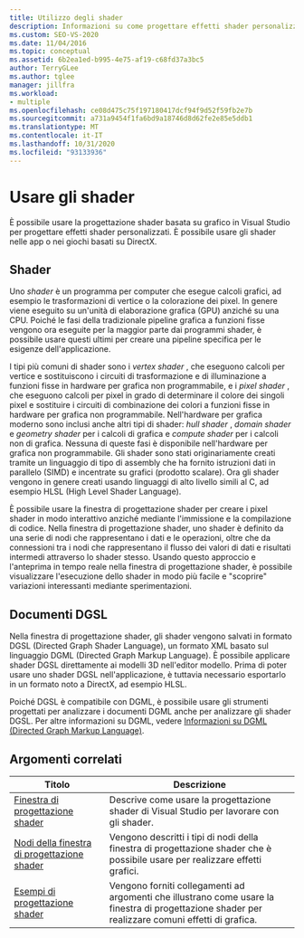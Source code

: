 ```yaml
---
title: Utilizzo degli shader
description: Informazioni su come progettare effetti shader personalizzati usando la finestra di progettazione shader basata su grafico in Visual Studio. È possibile usare gli shader nel gioco o nell'app basata su DirectX.
ms.custom: SEO-VS-2020
ms.date: 11/04/2016
ms.topic: conceptual
ms.assetid: 6b2ea1ed-b995-4e75-af19-c68fd37a3bc5
author: TerryGLee
ms.author: tglee
manager: jillfra
ms.workload:
- multiple
ms.openlocfilehash: ce08d475c75f197180417dcf94f9d52f59fb2e7b
ms.sourcegitcommit: a731a9454f1fa6bd9a18746d8d62fe2e85e5ddb1
ms.translationtype: MT
ms.contentlocale: it-IT
ms.lasthandoff: 10/31/2020
ms.locfileid: "93133936"
---
```

# <a name="work-with-shaders"></a>Usare gli shader

È possibile usare la progettazione shader basata su grafico in Visual Studio per progettare effetti shader personalizzati. È possibile usare gli shader nelle app o nei giochi basati su DirectX.

## <a name="shaders"></a>Shader

Uno *shader* è un programma per computer che esegue calcoli grafici, ad esempio le trasformazioni di vertice o la colorazione dei pixel. In genere viene eseguito su un'unità di elaborazione grafica (GPU) anziché su una CPU. Poiché le fasi della tradizionale pipeline grafica a funzioni fisse vengono ora eseguite per la maggior parte dai programmi shader, è possibile usare questi ultimi per creare una pipeline specifica per le esigenze dell'applicazione.

I tipi più comuni di shader sono i *vertex shader* , che eseguono calcoli per vertice e sostituiscono i circuiti di trasformazione e di illuminazione a funzioni fisse in hardware per grafica non programmabile, e i *pixel shader* , che eseguono calcoli per pixel in grado di determinare il colore dei singoli pixel e sostituire i circuiti di combinazione dei colori a funzioni fisse in hardware per grafica non programmabile. Nell'hardware per grafica moderno sono inclusi anche altri tipi di shader: *hull shader* , *domain shader* e *geometry shader* per i calcoli di grafica e *compute shader* per i calcoli non di grafica. Nessuna di queste fasi è disponibile nell'hardware per grafica non programmabile. Gli shader sono stati originariamente creati tramite un linguaggio di tipo di assembly che ha fornito istruzioni dati in parallelo (SIMD) e incentrate su grafici (prodotto scalare). Ora gli shader vengono in genere creati usando linguaggi di alto livello simili al C, ad esempio HLSL (High Level Shader Language).

È possibile usare la finestra di progettazione shader per creare i pixel shader in modo interattivo anziché mediante l'immissione e la compilazione di codice. Nella finestra di progettazione shader, uno shader è definito da una serie di nodi che rappresentano i dati e le operazioni, oltre che da connessioni tra i nodi che rappresentano il flusso dei valori di dati e risultati intermedi attraverso lo shader stesso. Usando questo approccio e l'anteprima in tempo reale nella finestra di progettazione shader, è possibile visualizzare l'esecuzione dello shader in modo più facile e "scoprire" variazioni interessanti mediante sperimentazioni.

## <a name="dgsl-documents"></a>Documenti DGSL

Nella finestra di progettazione shader, gli shader vengono salvati in formato DGSL (Directed Graph Shader Language), un formato XML basato sul linguaggio DGML (Directed Graph Markup Language). È possibile applicare shader DGSL direttamente ai modelli 3D nell'editor modello. Prima di poter usare uno shader DGSL nell'applicazione, è tuttavia necessario esportarlo in un formato noto a DirectX, ad esempio HLSL.

Poiché DGSL è compatibile con DGML, è possibile usare gli strumenti progettati per analizzare i documenti DGML anche per analizzare gli shader DGSL. Per altre informazioni su DGML, vedere [Informazioni su DGML (Directed Graph Markup Language)](../modeling/customize-code-maps-by-editing-the-dgml-files.md).

## <a name="related-topics"></a>Argomenti correlati

|Titolo|Descrizione|
|-----------|-----------------|
|[Finestra di progettazione shader](../designers/shader-designer.md)|Descrive come usare la progettazione shader di Visual Studio per lavorare con gli shader.|
|[Nodi della finestra di progettazione shader](../designers/shader-designer-nodes.md)|Vengono descritti i tipi di nodi della finestra di progettazione shader che è possibile usare per realizzare effetti grafici.|
|[Esempi di progettazione shader](../designers/how-to-create-a-basic-color-shader.md)|Vengono forniti collegamenti ad argomenti che illustrano come usare la finestra di progettazione shader per realizzare comuni effetti di grafica.|
